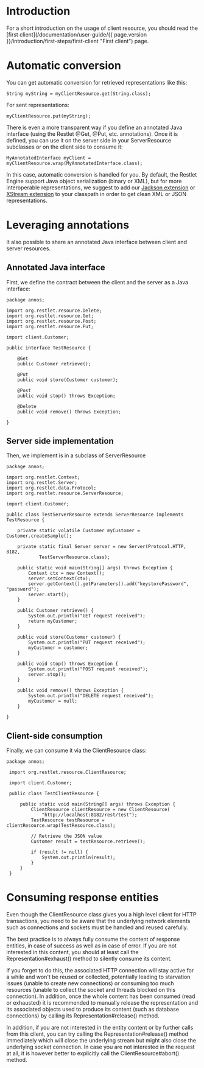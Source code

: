 # Introduction

For a short introduction on the usage of client resource, you should
read the [first client](/documentation/user-guide/{{ page.version }}/introduction/first-steps/first-client "First client") page.

# Automatic conversion

You can get automatic conversion for retrieved representations like
this:

<pre class="language-java"><code class="language-java">String myString = myClientResource.get(String.class);
</code></pre>

For sent representations:

<pre class="language-java"><code class="language-java">myClientResource.put(myString);
</code></pre>

There is even a more transparent way if you define an annotated Java
interface (using the Restlet @Get, @Put, etc. annotations). Once it is
defined, you can use it on the server side in your ServerResource
subclasses or on the client side to consume it:

<pre class="language-java"><code class="language-java">MyAnnotatedInterface myClient = myClientResource.wrap(MyAnnotatedInterface.class);
</code></pre>

In this case, automatic conversion is handled for you. By default, the
Restlet Engine support Java object serialization (binary or XML), but
for more interoperable representations, we suggest to add our [Jackson
extension](../../extensions/jackson "Jackson extension") or [XStream
extension](../../extensions/xstream "XStream extension") to
your classpath in order to get clean XML or JSON representations.

# Leveraging annotations

It also possible to share an annotated Java interface between client and
server resources.

## Annotated Java interface

First, we define the contract between the client and the server as a
Java interface:

<pre class="language-java"><code class="language-java">package annos;

import org.restlet.resource.Delete;
import org.restlet.resource.Get;
import org.restlet.resource.Post;
import org.restlet.resource.Put;

import client.Customer;

public interface TestResource {

    @Get
    public Customer retrieve();

    @Put
    public void store(Customer customer);

    @Post
    public void stop() throws Exception;

    @Delete
    public void remove() throws Exception;

}
</code></pre>

## Server side implementation

Then, we implement is in a subclass of ServerResource

<pre class="language-java"><code class="language-java">package annos;

import org.restlet.Context;
import org.restlet.Server;
import org.restlet.data.Protocol;
import org.restlet.resource.ServerResource;

import client.Customer;

public class TestServerResource extends ServerResource implements TestResource {

    private static volatile Customer myCustomer = Customer.createSample();

    private static final Server server = new Server(Protocol.HTTP, 8182,
            TestServerResource.class);

    public static void main(String[] args) throws Exception {
        Context ctx = new Context();
        server.setContext(ctx);
        server.getContext().getParameters().add("keystorePassword", "password");
        server.start();
    }

    public Customer retrieve() {
        System.out.println("GET request received");
        return myCustomer;
    }

    public void store(Customer customer) {
        System.out.println("PUT request received");
        myCustomer = customer;
    }

    public void stop() throws Exception {
        System.out.println("POST request received");
        server.stop();
    }

    public void remove() throws Exception {
        System.out.println("DELETE request received");
        myCustomer = null;
    }

}
</code></pre>

## Client-side consumption

Finally, we can consume it via the ClientResource class:

<pre class="language-java"><code class="language-java">package annos;

 import org.restlet.resource.ClientResource;

 import client.Customer;

 public class TestClientResource {

     public static void main(String[] args) throws Exception {
         ClientResource clientResource = new ClientResource(
             "http://localhost:8182/rest/test");
         TestResource testResource = clientResource.wrap(TestResource.class);

         // Retrieve the JSON value
         Customer result = testResource.retrieve();

         if (result != null) {
             System.out.println(result);
         }
     }
 }
</code></pre>

# Consuming response entities

Even though the ClientResource class gives you a high level client for
HTTP transactions, you need to be aware that the underlying network
elements such as connections and sockets must be handled and reused
carefully.

The best practice is to always fully consume the content of response
entities, in case of success as well as in case of error. If you are not
interested in this content, you should at least call the
Representation\#exhaust() method to silently consume its content.

If you forget to do this, the associated HTTP connection will stay
active for a while and won't be reused or collected, potentially leading
to starvation issues (unable to create new connections) or consuming too
much resources (unable to collect the socket and threads blocked on this
connection). In addition, once the whole content has been consumed (read
or exhausted) it is recommended to manually release the representation
and its associated objects used to produce its content (such as database
connections) by calling its Representation\#release() method.

In addition, if you are not interested in the entity content or by
further calls from this client, you can try calling the
Representation\#release() method immediately which will close the
underlying stream but might also close the underlying socket connection.
In case you are not interested in the request at all, it is however
better to explicitly call the ClientResource\#abort() method.
